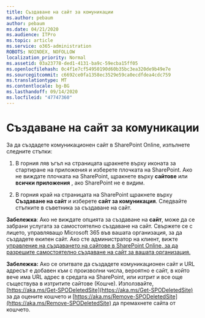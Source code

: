 ```yaml
---
title: Създаване на сайт за комуникации
ms.author: pebaum
author: pebaum
ms.date: 04/21/2020
ms.audience: ITPro
ms.topic: article
ms.service: o365-administration
ROBOTS: NOINDEX, NOFOLLOW
localization_priority: Normal
ms.assetid: 03a23778-ded1-4131-ba9c-59ecba15ff05
ms.openlocfilehash: 0c4f1e7cf54950190d60b35bc3ea320de9b49e7e
ms.sourcegitcommit: c6692ce0fa1358ec3529e59ca0ecdfdea4cdc759
ms.translationtype: MT
ms.contentlocale: bg-BG
ms.lasthandoff: 09/14/2020
ms.locfileid: "47747360"
---
```

# <a name="create-a-communication-site"></a>Създаване на сайт за комуникации

За да създадете комуникационен сайт в SharePoint Online, изпълнете следните стъпки: 
  
1. В горния ляв ъгъл на страницата щракнете върху иконата за стартиране на приложения и изберете плочката на SharePoint. Ако не виждате плочката на SharePoint, щракнете върху **сайтове** или **всички приложения** , ако SharePoint не е видим. 
    
2. В горния край на страницата на SharePoint щракнете върху **Създаване на сайт** и изберете **сайт за комуникация**. Следвайте стъпките в съветника за създаване на сайт. 
    
 **Забележка**: Ако не виждате опцията за създаване на **сайт**, може да се забрани услугата за самостоятелно създаване на сайт. Свържете се с лицето, управляващо Microsoft 365 във вашата организация, за да създадете екипен сайт. Ако сте администратор на клиент, вижте [управление на създаването на сайтове в SharePoint Online, за да разрешите самостоятелно създаване на сайт за вашата организация.](https://go.microsoft.com/fwlink/?linkid=2018780)
  
 **Забележка:** Ако се опитвате да създадете комуникационен сайт и URL адресът е добавен към с произволни числа, вероятно е сайт, в който вече има URL адрес в средата на SharePoint, или изтрит и все още съществува в изтритите сайтове (Кошче). Използвайте, [https://aka.ms/Get-SPODeletedSite](https://aka.ms/Get-SPODeletedSite) за да оцените кошчето и [https://aka.ms/Remove-SPODeletedSite](https://aka.ms/Remove-SPODeletedSite) да премахнете сайта от кошчето. 
  

